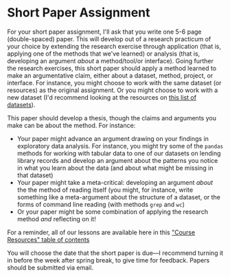 # Short Paper Assignment


For your short paper assignment, I'll ask that you write one 5-6 page  (double-spaced) paper. This will develop out of a research practicum of your choice by extending the research exercise through application (that is, applying one of the methods that we've learned) or analysis (that is, developing an argument *about* a method/tool/or interface). Going further the research exercises, this short paper should apply a method learned to make an argumentative claim, either about a dataset, method, project, or interface. For instance, you might choose to work with the same dataset (or resources) as the original assignment. Or you might choose to work with a new dataset (I'd recommend looking at the resources on [this list of datasets](https://github.com/sceckert/Data-and-Literary-Study-Spring2022/blob/main/_datasets/datasets.md)). 

This paper should develop a thesis, though the claims and arguments you make can be about the method. For instance: 

+ Your paper might advance an argument drawing on your findings in exploratory data analysis. For instance, you might try some of the `pandas` methods for working with tabular data to one of our datasets on lending library records and develop an argument about the patterns you notice in what you learn about the data (and about what might be missing in that dataset)
+ Your paper might take a meta-critical: developing an argument *about* the the method of reading itself (you might, for instance, write something like a meta-argument about the structure of a dataset, or the forms of command line reading (with methods `grep` and `wc`)
+ Or your paper might be some combination of applying the research method *and* reflecting on it!

For a reminder, all of our lessons are available here in this ["Course Resources" table of contents](https://github.com/sceckert/Data-and-Literary-Study-Spring2022/blob/main/_resources/Course-Resources.md)

You will choose the date that the short paper is due––I recommend turning it in before the week after spring break, to give time for feedback. Papers should be submitted via email.
